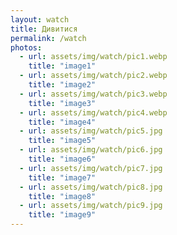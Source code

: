 ```yaml
---
layout: watch
title: Дивитися
permalink: /watch
photos:
  - url: assets/img/watch/pic1.webp
    title: "image1"
  - url: assets/img/watch/pic2.webp
    title: "image2"
  - url: assets/img/watch/pic3.webp
    title: "image3"
  - url: assets/img/watch/pic4.webp
    title: "image4"
  - url: assets/img/watch/pic5.jpg
    title: "image5"
  - url: assets/img/watch/pic6.jpg
    title: "image6"
  - url: assets/img/watch/pic7.jpg
    title: "image7"
  - url: assets/img/watch/pic8.jpg
    title: "image8"
  - url: assets/img/watch/pic9.jpg
    title: "image9"
---
```


